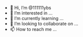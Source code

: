 - 👋 Hi, I’m @111111ybs
- 👀 I’m interested in ...
- 🌱 I’m currently learning ...
- 💞️ I’m looking to collaborate on ...
- 📫 How to reach me ...

<!---
111111ybs/111111ybs is a ✨ special ✨ repository because its `README.md` (this file) appears on your GitHub profile.
You can click the Preview link to take a look at your changes.
--->
